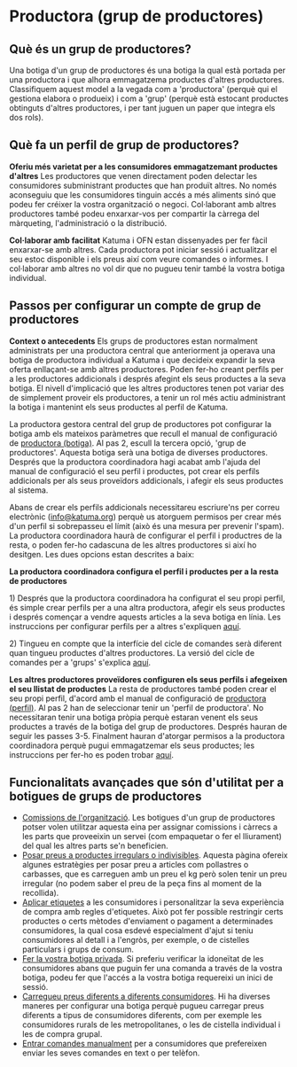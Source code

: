 # Productora \(grup de productores\)

## Què és un grup de productores?

Una botiga d'un grup de productores és una botiga la qual està portada per una productora i que alhora emmagatzema productes d'altres productores. Classifiquem aquest model a la vegada com a 'productora' \(perquè qui el gestiona elabora o produeix\) i com a 'grup' \(perquè està estocant productes obtinguts d'altres productores, i per tant juguen un paper que integra els dos rols\).

## Què fa un perfil de grup de productores?

**Oferiu més varietat per a les consumidores emmagatzemant productes d'altres** Les productores que venen directament poden delectar les consumidores subministrant productes que han produït altres. No només aconseguiu que les consumidores tinguin accés a més aliments sinó que podeu fer créixer la vostra organització o negoci. Col·laborant amb altres productores també podeu enxarxar-vos per compartir la càrrega del màrqueting, l'administració o la distribució.

**Col·laborar amb facilitat** Katuma i OFN estan dissenyades per fer fàcil enxarxar-se amb altres. Cada productora pot iniciar sessió i actualitzar el seu estoc disponible i els preus així com veure comandes o informes. I col·laborar amb altres no vol dir que no pugueu tenir també la vostra botiga individual.

## **Passos per configurar un compte de grup de productores**

**Context o antecedents** Els grups de productores estan normalment administrats per una productora central que anteriorment ja operava una botiga de productora individual a Katuma i que decideix expandir la seva oferta enllaçant-se amb altres productores. Poden fer-ho creant perfils per a les productores addicionals i després afegint els seus productes a la seva botiga. El nivell d'implicació que les altres productores tenen pot variar des de simplement proveir els productores, a tenir un rol més actiu administrant la botiga i mantenint els seus productes al perfil de Katuma.

La productora gestora central del grup de productores pot configurar la botiga amb els mateixos paràmetres que recull el manual de configuració de [productora \(botiga\)](https://guia.katuma.org/~/edit/drafts/-LXO15QF-XYQY9YiIRVN/manuals-de-configuracio/productora-botiga). Al pas 2, escull la tercera opció, 'grup de productores'. Aquesta botiga serà una botiga de diverses productores. Després que la productora coordinadora hagi acabat amb l'ajuda del manual de configuració el seu perfil i productes, pot crear els perfils addicionals per als seus proveïdors addicionals, i afegir els seus productes al sistema.

Abans de crear els perfils addicionals necessitareu escriure'ns per correu electrònic \(info@katuma.org\) perquè us atorguem permisos per crear més d'un perfil si sobrepasseu el límit \(això és una mesura per prevenir l'spam\). La productora coordinadora haurà de configurar el perfil i productres de la resta, o poden fer-ho cadascuna de les altres productores si així ho desitgen. Les dues opcions estan descrites a baix:

**La productora coordinadora configura el perfil i productes per a la resta de productores** 

1\) Després que la productora coordinadora ha configurat el seu propi perfil, és simple crear perfils per a una altra productora, afegir els seus productes i després començar a vendre aquests articles a la  seva botiga en línia. Les instruccions per configurar perfils per a altres s'expliquen [aquí](https://guia.katuma.org/~/edit/drafts/-LXO15QF-XYQY9YiIRVN/basic-features/creeu-o-connecteu-vos-amb-les-vostres-productores-proveidores).

2\) Tingueu en compte que la interfície del cicle de comandes serà diferent quan tingueu productes d'altres productores. La versió del cicle de comandes per a 'grups' s'explica [aquí](https://guia.katuma.org/~/edit/drafts/-LXO15QF-XYQY9YiIRVN/basic-features/order-cycles-for-hubs).

**Les altres productores proveïdores configuren els seus perfils i afegeixen el seu llistat de productes** La resta de productores també poden crear el seu propi perfil, d'acord amb el manual de configuració de [productora \(perfil\)](https://guia.katuma.org/~/edit/drafts/-LXO15QF-XYQY9YiIRVN/manuals-de-configuracio/productora-nomes-perfil). Al pas 2 han de seleccionar tenir un 'perfil de productora'. No necessitaran tenir una botiga pròpia perquè estaran venent els seus productes a través de la botiga del grup de productores. Després hauran de seguir les passes 3-5. Finalment hauran d'atorgar permisos a la productora coordinadora perquè pugui emmagatzemar els seus productes; les instruccions per fer-ho es poden trobar [aquí](https://guia.katuma.org/~/edit/drafts/-LXO15QF-XYQY9YiIRVN/funcionalitats-avancades/col-laboracio-amb-altres-organitzacions/permisos-e2e-enterprise-to-entreprise).

## **Funcionalitats avançades que són d'utilitat per a botigues de grups de productores**

* [Comissions de l'organització](https://guia.katuma.org/~/edit/drafts/-LXO15QF-XYQY9YiIRVN/basic-features/comissions-de-lorganitzacio). Les botigues d'un grup de productores potser volen utilitzar aquesta eina per assignar comissions i càrrecs a les parts que proveeixin un servei \(com empaquetar o fer el lliurament\) del qual les altres parts se'n beneficien.
* ​[Posar preus a productes irregulars o indivisibles](https://guia.katuma.org/~/edit/drafts/-LXO15QF-XYQY9YiIRVN/funcionalitats-avancades/productes/posar-preu-a-productes-indivisibles-o-irregulars). Aquesta pàgina ofereix algunes estratègies per posar preu a articles com pollastres o carbasses, que es carreguen amb un preu el kg però solen tenir un preu irregular \(no podem saber el preu de la peça fins al moment de la recollida\).
* ​[Aplicar etiquetes](https://guia.katuma.org/~/edit/drafts/-LXO15QF-XYQY9YiIRVN/funcionalitats-avancades/configuracio-de-la-botiga/etiquetes-i-regles-de-les-etiquetes) a les consumidores i personalitzar la seva experiència de compra amb regles d'etiquetes. Això pot fer possible restringir certs productes o certs mètodes d'enviament o pagament a determinades consumidores, la qual cosa esdevé especialment d'ajut si teniu consumidores al detall i a l'engròs, per exemple, o de cistelles particulars i grups de consum.
* ​[Fer la vostra botiga privada](https://guia.katuma.org/~/edit/drafts/-LXO15QF-XYQY9YiIRVN/funcionalitats-avancades/configuracio-de-la-botiga/botiga-privada). Si preferiu verificar la idoneïtat de les consumidores abans que puguin fer una comanda a través de la vostra botiga, podeu fer que l'accés a la vostra botiga requereixi un inici de sessió.
* ​[Carregueu preus diferents a diferents consumidores](https://guia.katuma.org/~/edit/drafts/-LXO15QF-XYQY9YiIRVN/funcionalitats-avancades/configuracio-de-la-botiga/preu-especific-segons-el-tipus-de-client). Hi ha diverses maneres per configurar una botiga perquè pugueu carregar preus diferents a tipus de consumidores diferents, com per exemple les consumidores rurals de les metropolitanes, o les de cistella individual i les de compra grupal.
* ​[Entrar comandes manualment](https://guia.katuma.org/~/edit/drafts/-LXO15QF-XYQY9YiIRVN/funcionalitats-avancades/comandes/crear-comandes-manualment) per a consumidores que prefereixen enviar les seves comandes en text o per telèfon. 



